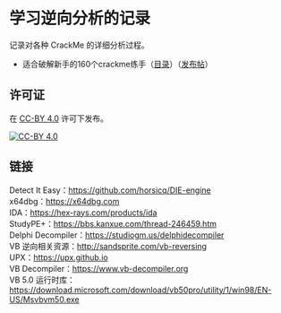 # 学习逆向分析的记录

记录对各种 CrackMe 的详细分析过程。

* 适合破解新手的160个crackme练手（[目录](52pojie-160CrackMe)）（[发布帖](https://www.52pojie.cn/thread-709699-1-1.html)）

## 许可证

在 [CC-BY 4.0](LICENSE) 许可下发布。

[![CC-BY 4.0](https://i.creativecommons.org/l/by/4.0/88x31.png)](http://creativecommons.org/licenses/by/4.0)

## 链接

Detect It Easy：<https://github.com/horsicq/DIE-engine>  
x64dbg：<https://x64dbg.com>  
IDA：<https://hex-rays.com/products/ida>  
StudyPE+：<https://bbs.kanxue.com/thread-246459.htm>  
Delphi Decompiler：<https://studiogm.us/delphidecompiler>  
VB 逆向相关资源：<http://sandsprite.com/vb-reversing>  
UPX：<https://upx.github.io>  
VB Decompiler：<https://www.vb-decompiler.org>  
VB 5.0 运行时库：<https://download.microsoft.com/download/vb50pro/utility/1/win98/EN-US/Msvbvm50.exe>

